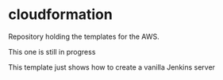 # cloudformation

Repository holding the templates for the AWS.

This one is still in progress

This template just shows how to create a vanilla Jenkins server
